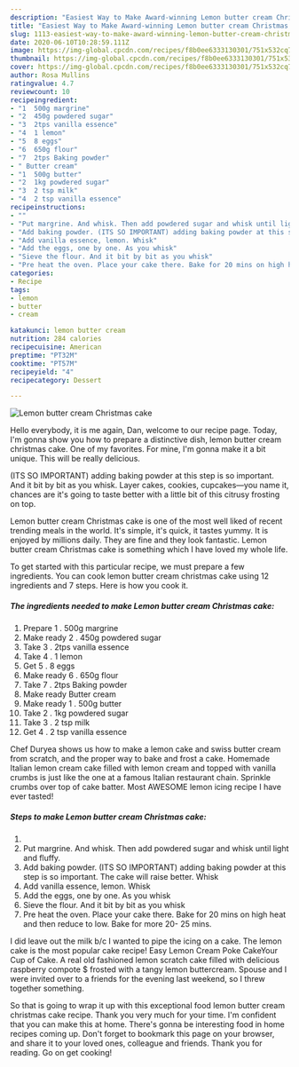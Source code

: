 ```yaml
---
description: "Easiest Way to Make Award-winning Lemon butter cream Christmas cake"
title: "Easiest Way to Make Award-winning Lemon butter cream Christmas cake"
slug: 1113-easiest-way-to-make-award-winning-lemon-butter-cream-christmas-cake
date: 2020-06-10T10:28:59.111Z
image: https://img-global.cpcdn.com/recipes/f8b0ee6333130301/751x532cq70/lemon-butter-cream-christmas-cake-recipe-main-photo.jpg
thumbnail: https://img-global.cpcdn.com/recipes/f8b0ee6333130301/751x532cq70/lemon-butter-cream-christmas-cake-recipe-main-photo.jpg
cover: https://img-global.cpcdn.com/recipes/f8b0ee6333130301/751x532cq70/lemon-butter-cream-christmas-cake-recipe-main-photo.jpg
author: Rosa Mullins
ratingvalue: 4.7
reviewcount: 10
recipeingredient:
- "1  500g margrine"
- "2  450g powdered sugar"
- "3  2tps vanilla essence"
- "4  1 lemon"
- "5  8 eggs"
- "6  650g flour"
- "7  2tps Baking powder"
- " Butter cream"
- "1  500g butter"
- "2  1kg powdered sugar"
- "3  2 tsp milk"
- "4  2 tsp vanilla essence"
recipeinstructions:
- ""
- "Put margrine. And whisk. Then add powdered sugar and whisk until light and fluffy."
- "Add baking powder. (ITS SO IMPORTANT) adding baking powder at this step is so important. The cake will raise better. Whisk"
- "Add vanilla essence, lemon. Whisk"
- "Add the eggs, one by one. As you whisk"
- "Sieve the flour. And it bit by bit as you whisk"
- "Pre heat the oven. Place your cake there. Bake for 20 mins on high heat and then reduce to low. Bake for more 20- 25 mins."
categories:
- Recipe
tags:
- lemon
- butter
- cream

katakunci: lemon butter cream 
nutrition: 284 calories
recipecuisine: American
preptime: "PT32M"
cooktime: "PT57M"
recipeyield: "4"
recipecategory: Dessert

---
```



![Lemon butter cream Christmas cake](https://img-global.cpcdn.com/recipes/f8b0ee6333130301/751x532cq70/lemon-butter-cream-christmas-cake-recipe-main-photo.jpg)

Hello everybody, it is me again, Dan, welcome to our recipe page. Today, I'm gonna show you how to prepare a distinctive dish, lemon butter cream christmas cake. One of my favorites. For mine, I'm gonna make it a bit unique. This will be really delicious.

(ITS SO IMPORTANT) adding baking powder at this step is so important. And it bit by bit as you whisk. Layer cakes, cookies, cupcakes—you name it, chances are it&#39;s going to taste better with a little bit of this citrusy frosting on top.

Lemon butter cream Christmas cake is one of the most well liked of recent trending meals in the world. It's simple, it's quick, it tastes yummy. It is enjoyed by millions daily. They are fine and they look fantastic. Lemon butter cream Christmas cake is something which I have loved my whole life.


To get started with this particular recipe, we must prepare a few ingredients. You can cook lemon butter cream christmas cake using 12 ingredients and 7 steps. Here is how you cook it.

<!--inarticleads1-->

##### The ingredients needed to make Lemon butter cream Christmas cake:

1. Prepare 1 . 500g margrine
1. Make ready 2 . 450g powdered sugar
1. Take 3 . 2tps vanilla essence
1. Take 4 . 1 lemon
1. Get 5 . 8 eggs
1. Make ready 6 . 650g flour
1. Take 7 . 2tps Baking powder
1. Make ready  Butter cream
1. Make ready 1 . 500g butter
1. Take 2 . 1kg powdered sugar
1. Take 3 . 2 tsp milk
1. Get 4 . 2 tsp vanilla essence


Chef Duryea shows us how to make a lemon cake and swiss butter cream from scratch, and the proper way to bake and frost a cake. Homemade Italian lemon cream cake filled with lemon cream and topped with vanilla crumbs is just like the one at a famous Italian restaurant chain. Sprinkle crumbs over top of cake batter. Most AWESOME lemon icing recipe I have ever tasted! 

<!--inarticleads2-->

##### Steps to make Lemon butter cream Christmas cake:

1. 
1. Put margrine. And whisk. Then add powdered sugar and whisk until light and fluffy.
1. Add baking powder. (ITS SO IMPORTANT) adding baking powder at this step is so important. The cake will raise better. Whisk
1. Add vanilla essence, lemon. Whisk
1. Add the eggs, one by one. As you whisk
1. Sieve the flour. And it bit by bit as you whisk
1. Pre heat the oven. Place your cake there. Bake for 20 mins on high heat and then reduce to low. Bake for more 20- 25 mins.


I did leave out the milk b/c I wanted to pipe the icing on a cake. The lemon cake is the most popular cake recipe! Easy Lemon Cream Poke CakeYour Cup of Cake. A real old fashioned lemon scratch cake filled with delicious raspberry compote $ frosted with a tangy lemon buttercream. Spouse and I were invited over to a friends for the evening last weekend, so I threw together something. 

So that is going to wrap it up with this exceptional food lemon butter cream christmas cake recipe. Thank you very much for your time. I'm confident that you can make this at home. There's gonna be interesting food in home recipes coming up. Don't forget to bookmark this page on your browser, and share it to your loved ones, colleague and friends. Thank you for reading. Go on get cooking!
